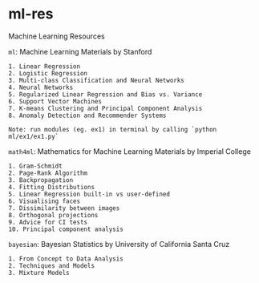 # ml-res
Machine Learning Resources

`ml`: Machine Learning Materials by Stanford

    1. Linear Regression
    2. Logistic Regression
    3. Multi-class Classification and Neural Networks
    4. Neural Networks
    5. Regularized Linear Regression and Bias vs. Variance
    6. Support Vector Machines
    7. K-means Clustering and Principal Component Analysis
    8. Anomaly Detection and Recommender Systems
    
    Note: run modules (eg. ex1) in terminal by calling `python ml/ex1/ex1.py`


`math4ml`: Mathematics for Machine Learning Materials by Imperial College

    1. Gram-Schmidt
    2. Page-Rank Algorithm
    3. Backpropagation
    4. Fitting Distributions
    5. Linear Regression built-in vs user-defined
    6. Visualising faces
    7. Dissimilarity between images
    8. Orthogonal projections
    9. Advice for CI tests
    10. Principal component analysis


`bayesian`: Bayesian Statistics by University of California Santa Cruz

    1. From Concept to Data Analysis
    2. Techniques and Models 
    3. Mixture Models

